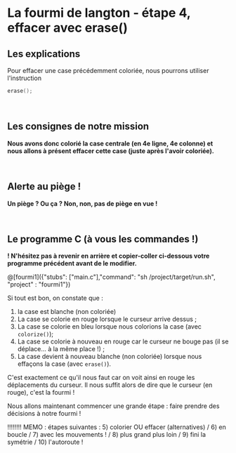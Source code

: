 # La fourmi de langton - étape 4, effacer avec erase()

## Les explications

Pour effacer une case précédemment coloriée, nous pourrons utiliser l'instruction

```C
erase();
```

<br />

## Les consignes de notre mission

**Nous avons donc colorié la case centrale (en 4e ligne, 4e colonne) et nous allons à présent effacer cette case (juste après l'avoir coloriée).**

<br />

## Alerte au piège !

**Un piège ? Ou ça ? Non, non, pas de piège en vue !**

<br />

## Le programme C (à vous les commandes !)

**! N'hésitez pas à revenir en arrière et copier-coller ci-dessous votre programme précédent avant de le modifier.**

@[fourmi1]({"stubs": ["main.c"],"command": "sh /project/target/run.sh", "project" : "fourmi1"})

Si tout est bon, on constate que :

1) la case est blanche (non coloriée)
1) La case se colorie en rouge lorsque le curseur arrive dessus ;
2) La case se colorie en bleu lorsque nous colorions la case (avec `colorize()`);
3) La case se colorie à nouveau en rouge car le curseur ne bouge pas (il se déplace... à la même place !) ;
4) La case devient à nouveau blanche (non coloriée) lorsque nous effaçons la case (avec `erase()`).

C'est exactement ce qu'il nous faut car on voit ainsi en rouge les déplacements du curseur. Il nous suffit alors de dire que le curseur (en rouge), c'est la fourmi !

Nous allons maintenant commencer une grande étape : faire prendre des décisions à notre fourmi !

!!!!!!!! MEMO : étapes suivantes : 5) colorier OU effacer (alternatives) / 6) en boucle / 7) avec les mouvements ! / 8) plus grand plus loin / 9) fini la symétrie / 10) l'autoroute !
